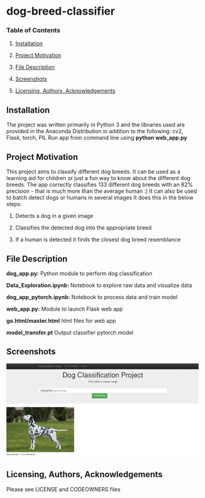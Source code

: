 # dog-breed-classifier

### Table of Contents

1. [Installation](#install)

2. [Project Motivation](#motive)

3. [File Description](#desc)

4. [Screenshots](#rslts)

5. [Licensing, Authors, Acknowledgements](#ack)

<a name="install"></a>
## Installation
The project was written primarily in Python 3  and the libraries used are provided in the Anaconda Distribution in addition to the following:
cv2,
Flask, 
torch,
PIL
Run app from command line using **python web_app.py**


<a name="motive"></a>
## Project Motivation
This project aims to classify different dog breeds. It can be used as a learning aid for children or just a fun way to know about the different dog breeds.
The app correctly classifies 133 different dog breeds with an 82% precision - that is much more than the average human :)
It can also be used to batch detect dogs or humans in several images
It does this in the below steps:

  1. Detects a dog in a given image
  
  2. Classifies the detected dog into the appropriate breed
  
  3. If a human is detected it finds the closest dog breed resemblance 

<a name="desc"></a>
## File Description
**dog_app.py:** Python module to perform dog classification

**Data_Exploration.ipynb:** Notebook to explore raw data and visualize data

**dog_app_pytorch.ipynb:** Notebook to process data and train model

**web_app.py:** Module to launch Flask web app

**go.html/master.html** html files for web app

**model_transfer.pt** Output classifier pytorch model


<a name="rslts"></a>
## Screenshots
![result](screenshots/dog_app.PNG)

<a name="ack"></a>
## Licensing, Authors, Acknowledgements
Please see  LICENSE and CODEOWNERS files
